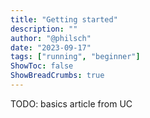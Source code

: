 ```yaml
---
title: "Getting started"
description: ""
author: "@philsch"
date: "2023-09-17"
tags: ["running", "beginner"]
ShowToc: false
ShowBreadCrumbs: true
---
```


TODO: basics article from UC 
